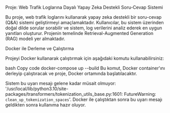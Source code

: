 Proje: Web Trafik Loglarına Dayalı Yapay Zeka Destekli Soru-Cevap Sistemi

Bu proje, web trafik loglarını kullanarak yapay zeka destekli bir soru-cevap (Q&A) sistemi geliştirmeyi amaçlamaktadır. Kullanıcılar, bu sistem üzerinden doğal dilde sorular sorabilir ve sistem, log verilerini analiz ederek en uygun yanıtları oluşturur. Projenin temelinde Retrieval-Augmented Generation (RAG) modeli yer almaktadır.

Docker ile Derleme ve Çalıştırma

Projeyi Docker kullanarak çalıştırmak için aşağıdaki komutu kullanabilirsiniz:

bash
Copy code
docker-compose up --build
Bu komut, Docker container'ını derleyip çalıştıracak ve proje, Docker ortamında başlatılacaktır.

Sistem bu uyarı mesajı gelene kadar müsait olmuyor: '/usr/local/lib/python3.10/site-packages/transformers/tokenization_utils_base.py:1601: FutureWarning: `clean_up_tokenization_spaces`'. Docker ile çalıştıktan sonra bu uyarı mesajı geldikten sonra kullanıma hazır oluyor.